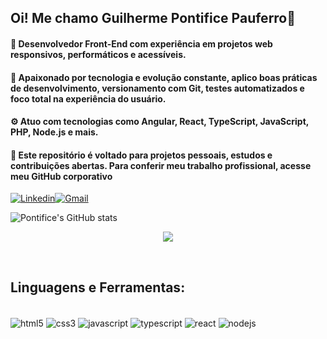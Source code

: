 ## Oi! Me chamo Guilherme Pontifice Pauferro🤝

#### 🎯 Desenvolvedor Front-End com experiência em projetos web responsivos, performáticos e acessíveis.

#### 🚀 Apaixonado por tecnologia e evolução constante, aplico boas práticas de desenvolvimento, versionamento com Git, testes automatizados e foco total na experiência do usuário.

#### ⚙️ Atuo com tecnologias como Angular, React, TypeScript, JavaScript, PHP, Node.js e mais.

#### 📁 Este repositório é voltado para projetos pessoais, estudos e contribuições abertas. Para conferir meu trabalho profissional, acesse meu GitHub corporativo

[![Linkedin](https://img.shields.io/badge/LinkedIn-0077B5?style=for-the-badge&logo=linkedin&logoColor=white)](https://www.linkedin.com/in/guilhermepontifice/)[![Gmail](https://img.shields.io/badge/Gmail-D14836?style=for-the-badge&logo=gmail&logoColor=white)](guilhermepontifice.gp@gmail.com)

![Pontifice's GitHub stats](https://github-readme-stats.vercel.app/api?username=guipontifice&show_icons=true&theme=onedark)

 <p align="center">
  <a href="https://skillicons.dev">
  <img src="https://skillicons.dev/icons?i=git,github,typescript,react,nextjs,graphql,tailwind,sass,vue,docker,figma,jest,postman,vercel,vite,bootstrap,mongodb,postgres, vercel,githubactions" />
 </a>
</p>
</br>

## Linguagens e Ferramentas:

<div style="display: inline_block"><br />
<img align="center" alt="html5" src="https://img.shields.io/badge/HTML5-E34F26?style=for-the-badge&logo=html5&logoColor=white">
<img align="center" alt="css3" src="https://img.shields.io/badge/CSS3-1572B6?style=for-the-badge&logo=css3&logoColor=white">
<img align="center" alt="javascript" src="https://img.shields.io/badge/JavaScript-F7DF1E?style=for-the-badge&logo=javascript&logoColor=black">
<img align="center" alt="typescript" src="https://img.shields.io/badge/TypeScript-007ACC?style=for-the-badge&logo=typescript&logoColor=white">
<img align="center" alt="react" src="https://img.shields.io/badge/React-20232A?style=for-the-badge&logo=react&logoColor=61DAFB">
<img align="center" alt="nodejs" src="https://img.shields.io/badge/Node.js-43853D?style=for-the-badge&logo=node.js&logoColor=white">
</div>
